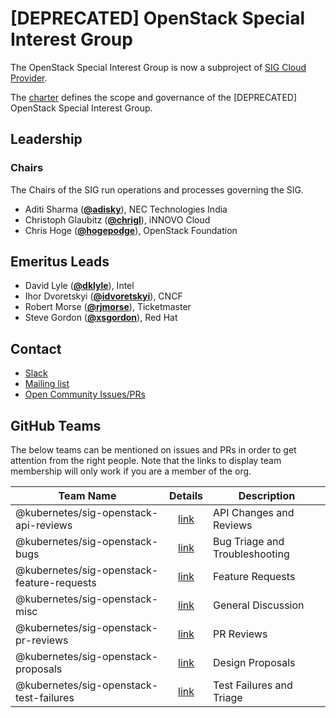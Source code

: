 <!---
This is an autogenerated file!

Please do not edit this file directly, but instead make changes to the
sigs.yaml file in the project root.

To understand how this file is generated, see https://git.k8s.io/community/generator/README.md
--->
# [DEPRECATED] OpenStack Special Interest Group

The OpenStack Special Interest Group is now a subproject of [SIG Cloud Provider](https://github.com/kubernetes/community/tree/master/sig-cloud-provider).

The [charter](charter.md) defines the scope and governance of the [DEPRECATED] OpenStack Special Interest Group.



## Leadership

### Chairs
The Chairs of the SIG run operations and processes governing the SIG.

* Aditi Sharma (**[@adisky](https://github.com/adisky)**), NEC Technologies India
* Christoph Glaubitz (**[@chrigl](https://github.com/chrigl)**), iNNOVO Cloud
* Chris Hoge (**[@hogepodge](https://github.com/hogepodge)**), OpenStack Foundation

## Emeritus Leads

* David Lyle (**[@dklyle](https://github.com/dklyle)**), Intel
* Ihor Dvoretskyi (**[@idvoretskyi](https://github.com/idvoretskyi)**), CNCF
* Robert Morse (**[@rjmorse](https://github.com/rjmorse)**), Ticketmaster
* Steve Gordon (**[@xsgordon](https://github.com/xsgordon)**), Red Hat

## Contact
* [Slack](https://kubernetes.slack.com/messages/sig-openstack)
* [Mailing list](https://groups.google.com/forum/#!forum/kubernetes-sig-openstack)
* [Open Community Issues/PRs](https://github.com/kubernetes/community/labels/sig%2Fopenstack)

## GitHub Teams

The below teams can be mentioned on issues and PRs in order to get attention from the right people.
Note that the links to display team membership will only work if you are a member of the org.

| Team Name | Details | Description |
| --------- |:-------:| ----------- |
| @kubernetes/sig-openstack-api-reviews | [link](https://github.com/orgs/kubernetes/teams/sig-openstack-api-reviews) | API Changes and Reviews |
| @kubernetes/sig-openstack-bugs | [link](https://github.com/orgs/kubernetes/teams/sig-openstack-bugs) | Bug Triage and Troubleshooting |
| @kubernetes/sig-openstack-feature-requests | [link](https://github.com/orgs/kubernetes/teams/sig-openstack-feature-requests) | Feature Requests |
| @kubernetes/sig-openstack-misc | [link](https://github.com/orgs/kubernetes/teams/sig-openstack-misc) | General Discussion |
| @kubernetes/sig-openstack-pr-reviews | [link](https://github.com/orgs/kubernetes/teams/sig-openstack-pr-reviews) | PR Reviews |
| @kubernetes/sig-openstack-proposals | [link](https://github.com/orgs/kubernetes/teams/sig-openstack-proposals) | Design Proposals |
| @kubernetes/sig-openstack-test-failures | [link](https://github.com/orgs/kubernetes/teams/sig-openstack-test-failures) | Test Failures and Triage |

<!-- BEGIN CUSTOM CONTENT -->

<!-- END CUSTOM CONTENT -->
